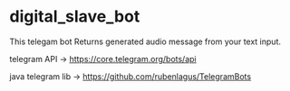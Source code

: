 # digital_slave_bot

This telegam bot Returns generated audio message from your text input.

telegram API -> https://core.telegram.org/bots/api

java telegram lib -> https://github.com/rubenlagus/TelegramBots
